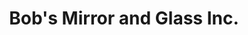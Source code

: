---
title: "Bob's Mirror and Glass Inc."
url: /corvallis/bobs-mirror-and-glass-inc/
shop: car repair
---